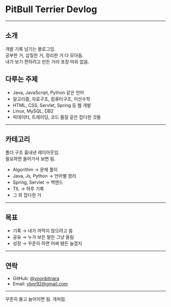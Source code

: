 
# PitBull Terrier Devlog

---

## 소개
개발 기록 남기는 블로그임.  
공부한 거, 삽질한 거, 정리한 거 다 모아둠.  
내가 보기 편하려고 만든 거라 포장 따위 없음.    

## 다루는 주제
- Java, JavaScript, Python 같은 언어  
- 알고리즘, 자료구조, 컴퓨터구조, 이산수학  
- HTML, CSS, Servlet, Spring 등 웹 개발  
- Linux, MySQL, DB2  
- 빅데이터, 트레이딩, 코드 품질 같은 잡다한 것들  

---

## 카테고리
폴더 구조 흉내낸 레이아웃임.  
필요하면 들어가서 보면 됨. 

- Algorithm → 문제 풀이  
- Java, Js, Python → 언어별 정리  
- Spring, Servlet → 백엔드  
- TIL → 하루 기록  
- 그 외 잡다한 거  

---

## 목표
- 기록 → 내가 까먹지 않으려고 씀  
- 공유 → 누가 보든 말든 그냥 올림  
- 성장 → 꾸준히 하면 어찌 됐든 늘겠지 

---

## 연락
- GitHub: [@yoonbitnara](https://github.com/yoonbitnara)  
- Email: [ybnr92@gmail.com](mailto:ybnr92@gmail.com)  

---

꾸준히 물고 늘어지면 됨. 개처럼.

